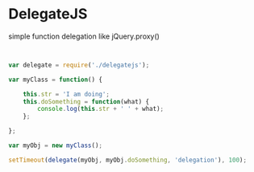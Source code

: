 # DelegateJS

simple function delegation like jQuery.proxy()

```js


var delegate = require('./delegatejs');

var myClass = function() {

    this.str = 'I am doing';
    this.doSomething = function(what) {
        console.log(this.str + ' ' + what);
    };

};

var myObj = new myClass();

setTimeout(delegate(myObj, myObj.doSomething, 'delegation'), 100);



```
